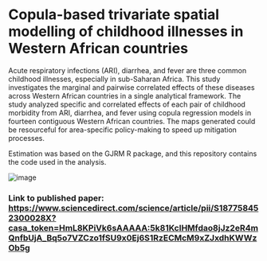 # Copula-based trivariate spatial modelling of childhood illnesses in Western African countries
Acute respiratory infections (ARI), diarrhea, and fever are three common childhood illnesses, especially in sub-Saharan Africa. This study investigates the marginal and pairwise correlated effects of these diseases across Western African countries in a single analytical framework. The study analyzed specific and correlated effects of each pair of childhood morbidity from ARI, diarrhea, and fever using copula regression models in fourteen contiguous Western African countries. The maps generated could be resourceful for area-specific policy-making to speed up mitigation processes. 

Estimation was based on the GJRM R package, and this repository contains the code used in the analysis. 

![image](https://github.com/eosafu/CopulaBasedTrivariateModel/assets/70357973/2388520c-2556-4151-91c3-adecc30e6b0f)

### Link to published paper: https://www.sciencedirect.com/science/article/pii/S187758452300028X?casa_token=HmL8KPiVk6sAAAAA:5k81KclHMfdao8jJz2eR4mQnfbUjA_Bq5o7VZCzo1fSU9x0Ej6S1RzECMcM9xZJxdhKWWzOb5g
